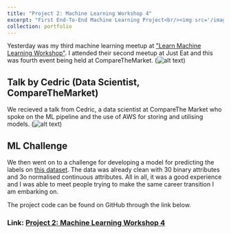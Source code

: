 ```yaml
---
title: "Project 2: Machine Learning Workshop 4"
excerpt: "First End-To-End Machine Learning Project<br/><img src='/images/comparethemarket.png' style='width:500px'>"
collection: portfolio
---
```

Yesterday was my third machine learning meetup at ["Learn Machine Learning Workshop"](https://www.meetup.com/Learn-machine-learning-london/). I attended their second meetup at Just Eat and this was fourth event being held at CompareTheMarket. (![alt text](/images/comparethemarket.jpg))

## Talk by Cedric (Data Scientist, CompareTheMarket)
We recieved a talk from Cedric, a data scientist at CompareThe Market who spoke on the ML pipeline and the use of AWS for storing and utilising models.
 (![alt text](/images/cedricaws.jpg))

## ML Challenge
We then went on to a challenge for developing a model for predicting the labels on [this dataset](https://github.com/abitravers1989/machine_learning_challenge/tree/master). The data was already clean with 30 binary attributes and 3o normalised continuous attributes.
All in all, it was a good experience and I was able to meet people trying to make the same career transition I am embarking on.

The project code can be found on GitHub through the link below.
### Link: **<a href="https://github.com/randallgyebi/Data-Science-Projects/blob/master/Machine_Learning_Workshop_4.ipynb" target="_blank">Project 2: Machine Learning Workshop 4</a>**
